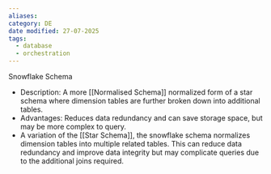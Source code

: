 ```yaml
---
aliases: 
category: DE
date modified: 27-07-2025
tags:
  - database
  - orchestration
---
```

Snowflake Schema
   - Description: A more [[Normalised Schema]] normalized form of a star schema where dimension tables are further broken down into additional tables.
   - Advantages: Reduces data redundancy and can save storage space, but may be more complex to query.
   - A variation of the [[Star Schema]], the snowflake schema normalizes dimension tables into multiple related tables. This can reduce data redundancy and improve data integrity but may complicate queries due to the additional joins required.